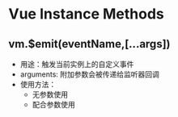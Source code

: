 # Vue Instance Methods

## vm.$emit(eventName,[...args])
- 用途：触发当前实例上的自定义事件
- arguments: 附加参数会被传递给监听器回调
- 使用方法：
  - 无参数使用
  - 配合参数使用
